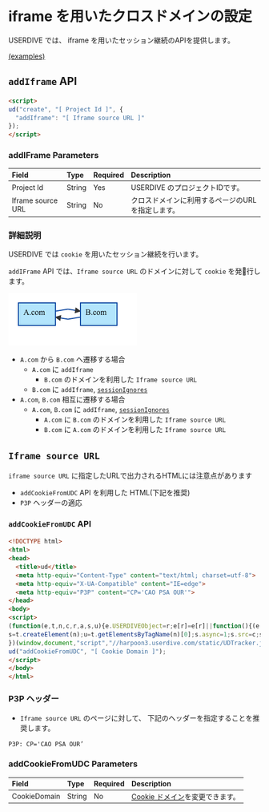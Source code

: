 # iframe を用いたクロスドメインの設定

USERDIVE では、 iframe を用いたセッション継続のAPIを提供します。

[(examples)](http://uncovertruth.github.io/examples/gtm/iframe/)

## `addIframe` API

```html
<script>
ud("create", "[ Project Id ]", {
  "addIframe": "[ Iframe source URL ]"
});
</script>
```

### addIFrame Parameters

| Field             | Type   | Required | Description                                       |
|:------------------|:-------|:---------|:--------------------------------------------------|
| Project Id        | String | Yes      | USERDIVE のプロジェクトIDです。                   |
| Iframe source URL | String | No       | クロスドメインに利用するページのURLを指定します。 |

### 詳細説明

USERDIVE では `cookie` を用いたセッション継続を行います。

`addIFrame` API では、`Iframe source URL` のドメインに対して `cookie` を発行します。

![a2b2a](../mmd/crossdomain.mmd.png)

- `A.com` から `B.com` へ遷移する場合
    - `A.com` に `addIframe`
        - `B.com` のドメインを利用した `Iframe source URL`
    - `B.com` に `addIframe`, [`sessionIgnores`](./sessionignores.html)
- `A.com`, `B.com` 相互に遷移する場合
    - `A.com`, `B.com` に `addIframe`, [`sessionIgnores`](./sessionignores.html)
        - `A.com` に `B.com` のドメインを利用した `Iframe source URL`
        - `B.com` に `A.com` のドメインを利用した `Iframe source URL`

## `Iframe source URL`

`iframe source URL` に指定したURLで出力されるHTMLには注意点があります

- `addCookieFromUDC` API を利用した HTML(下記を推奨)
- `P3P` ヘッダーの適応

### `addCookieFromUDC` API

```html
<!DOCTYPE html>
<html>
<head>
  <title>ud</title>
  <meta http-equiv="Content-Type" content="text/html; charset=utf-8">
  <meta http-equiv="X-UA-Compatible" content="IE=edge">
  <meta http-equiv="P3P" content="CP='CAO PSA OUR'">
</head>
<body>
<script>
(function(e,t,n,c,r,a,s,u){e.USERDIVEObject=r;e[r]=e[r]||function(){(e[r].queue=e[r].queue||[]).push(arguments)};
s=t.createElement(n);u=t.getElementsByTagName(n)[0];s.async=1;s.src=c;s.charset=a;u.parentNode.insertBefore(s,u)
})(window,document,"script","//harpoon3.userdive.com/static/UDTracker.js?"+(new Date).getTime(),"ud","UTF-8");
ud("addCookieFromUDC", "[ Cookie Domain ]");
</script>
</body>
</html>
```

### P3P ヘッダー

- `Iframe source URL` のページに対して、 下記のヘッダーを指定することを推奨します。

```http
P3P: CP='CAO PSA OUR’
```

### addCookieFromUDC Parameters

| Field        | Type   | Required | Description                                             |
|:-------------|:-------|:---------|:--------------------------------------------------------|
| CookieDomain | String | No       | [Cookie ドメイン](./create/cookie.html)を変更できます。 |
